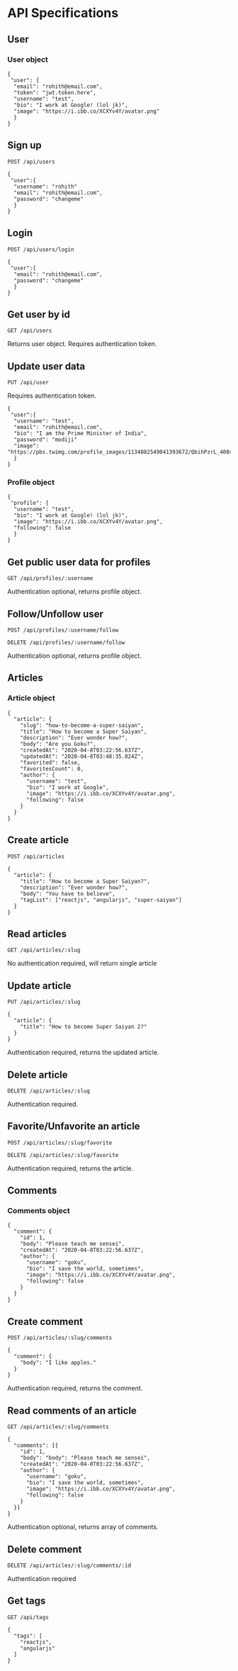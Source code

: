 # API Specifications

## User

### User object

```
{
 "user": {
  "email": "rohith@email.com",
  "token": "jwt.token.here",
  "username": "test",
  "bio": "I work at Google! (lol jk)",
  "image": "https://i.ibb.co/XCXYv4Y/avatar.png"
  }
}
```

## Sign up

`POST /api/users`

```
{
 "user":{
  "username": "rohith"
  "email": "rohith@email.com",
  "password": "changeme"
  }
}
```

## Login

`POST /api/users/login`

```
{
 "user":{
  "email": "rohith@email.com",
  "password": "changeme"
  }
}
```

## Get user by id

`GET /api/users`

Returns user object. Requires authentication token.

## Update user data

`PUT /api/user`

Requires authentication token.

```
{
 "user":{
  "username": "test",
  "email": "rohith@email.com",
  "bio": "I am the Prime Minister of India",
  "password": "modiji"
  "image": "https://pbs.twimg.com/profile_images/1134082549041393672/QbihPzrL_400x400.png"
  }
}
```

### Profile object

```
{
 "profile": {
  "username": "test",
  "bio": "I work at Google! (lol jk)",
  "image": "https://i.ibb.co/XCXYv4Y/avatar.png",
  "following": false
  }
}
```

## Get public user data for profiles

`GET /api/profiles/:username`

Authentication optional, returns profile object.

## Follow/Unfollow user

`POST /api/profiles/:username/follow`

`DELETE /api/profiles/:username/follow`

Authentication optional, returns profile object.

## Articles

### Article object

```
{
  "article": {
    "slug": "how-to-become-a-super-saiyan",
    "title": "How to become a Super Saiyan",
    "description": "Ever wonder how?",
    "body": "Are you Goku?",
    "createdAt": "2020-04-8T03:22:56.637Z",
    "updatedAt": "2020-04-8T03:48:35.824Z",
    "favorited": false,
    "favoritesCount": 0,
    "author": {
      "username": "test",
      "bio": "I work at Google",
      "image": "https://i.ibb.co/XCXYv4Y/avatar.png",
      "following": false
    }
  }
}
```

## Create article

`POST /api/articles`

```
{
  "article": {
    "title": "How to become a Super Saiyan?",
    "description": "Ever wonder how?",
    "body": "You have to believe",
    "tagList": ["reactjs", "angularjs", "super-saiyan"]
  }
}
```

## Read articles

`GET /api/articles/:slug`

No authentication required, will return single article

## Update article

`PUT /api/articles/:slug`

```
{
  "article": {
    "title": "How to become Super Saiyan 2?"
  }
}
```

Authentication required, returns the updated article.

## Delete article

`DELETE /api/articles/:slug`

Authentication required.

## Favorite/Unfavorite an article

`POST /api/articles/:slug/favorite`

`DELETE /api/articles/:slug/favorite`

Authentication required, returns the article.

## Comments

### Comments object

```
{
  "comment": {
    "id": 1,
    "body": "Please teach me sensei",
    "createdAt": "2020-04-8T03:22:56.637Z",
    "author": {
      "username": "goku",
      "bio": "I save the world, sometimes",
      "image": "https://i.ibb.co/XCXYv4Y/avatar.png",
      "following": false
    }
  }
}
```

## Create comment

`POST /api/articles/:slug/comments`

```
{
  "comment": {
    "body": "I like apples."
  }
}
```

Authentication required, returns the comment.

## Read comments of an article

`GET /api/articles/:slug/comments`

```
{
  "comments": [{
    "id": 1,
    "body": "body": "Please teach me sensei",
    "createdAt": "2020-04-8T03:22:56.637Z",
    "author": {
      "username": "goku",
      "bio": "I save the world, sometimes",
      "image": "https://i.ibb.co/XCXYv4Y/avatar.png",
      "following": false
    }
  }]
}
```

Authentication optional, returns array of comments.

## Delete comment

`DELETE /api/articles/:slug/comments/:id`

Authentication required

## Get tags

`GET /api/tags`

```
{
  "tags": [
    "reactjs",
    "angularjs"
  ]
}
```

